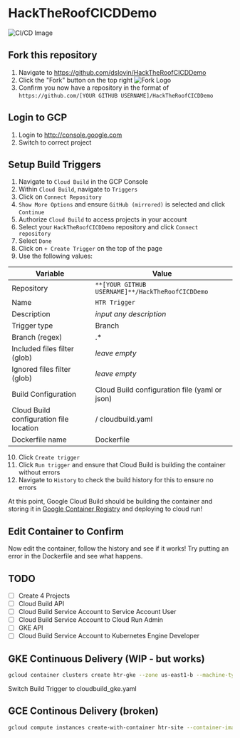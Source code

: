 # HackTheRoofCICDDemo

![CI/CD Image](https://cloud.google.com/solutions/continuous-integration/images/hero-banner.png)

## Fork this repository
1. Navigate to https://github.com/dslovin/HackTheRoofCICDDemo
2. Click the "Fork" button on the top right
![Fork Logo](https://help.github.com/assets/images/help/repository/fork_button.jpg)
3. Confirm you now have a repository in the format of `https://github.com/[YOUR GITHUB USERNAME]/HackTheRoofCICDDemo`

## Login to GCP
1. Login to http://console.google.com
2. Switch to correct project

## Setup Build Triggers
1. Navigate to `Cloud Build` in the GCP Console
2. Within `Cloud Build`, navigate to `Triggers`
3. Click on `Connect Repository`
4. `Show More Options` and ensure `GitHub (mirrored)` is selected and click `Continue`
5. Authorize `Cloud Build` to access projects in your account 
6. Select your `HackTheRoofCICDDemo` repository and click `Connect repository`
7. Select `Done`
8. Click on `+ Create Trigger` on the top of the page
9. Use the following values:

| Variable | Value | 
| --- | --- |
| Repository | `**[YOUR GITHUB USERNAME]**/HackTheRoofCICDDemo` |
| Name | `HTR Trigger` |
| Description | _input any description_ |
| Trigger type | Branch |
| Branch (regex) | .* |
| Included files filter (glob) | _leave empty_ |
| Ignored files filter (glob) | _leave empty_ |
| Build Configuration | Cloud Build configuration file (yaml or json) |
| Cloud Build configuration file location  | / cloudbuild.yaml |
| Dockerfile name | Dockerfile |
10. Click `Create trigger`
11. Click `Run trigger` and ensure that Cloud Build is building the container without errors 
12. Navigate to `History` to check the build history for this to ensure no errors

At this point, Google Cloud Build should be building the container and storing it in [Google Container Registry](https://cloud.google.com/container-registry/) and deploying to cloud run!

## Edit Container to Confirm
Now edit the container, follow the history and see if it works! Try putting an error in the Dockerfile and see what happens.



## TODO
- [ ] Create 4 Projects
- [ ] Cloud Build API
- [ ] Cloud Build Service Account to Service Account User
- [ ] Cloud Build Service Account to Cloud Run Admin
- [ ] GKE API
- [ ] Cloud Build Service Account to Kubernetes Engine Developer

## GKE Continuous Delivery (WIP - but works)
```bash
gcloud container clusters create htr-gke --zone us-east1-b --machine-type "n1-standard-1" --image-type "COS" --num-nodes "3"
```
Switch Build Trigger to cloudbuild_gke.yaml


## GCE Continous Delivery (broken)
```bash
gcloud compute instances create-with-container htr-site --container-image gcr.io/$PROJECT_ID/hacktheroofcicddemo
```
